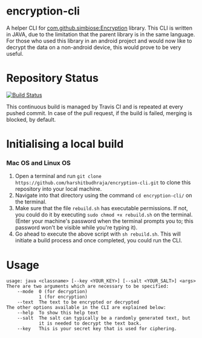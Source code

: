 # encryption-cli
A helper CLI for [com.github.simbiose:Encryption](https://github.com/simbiose/Encryption) library. This CLI is written in JAVA, due to the limitation that the parent library is in the same language. For those who used this library in an android project and would now like to decrypt the data on a non-android device, this would prove to be very useful.

# Repository Status
[![Build Status](https://travis-ci.com/harshitbudhraja/encryption-cli.svg?token=qtE3zQJXqfvYjFv5yYzb&branch=master)](https://travis-ci.com/harshitbudhraja/encryption-cli)

This continuous build is managed by Travis CI and is repeated at every pushed commit. In case of the pull request, if the build is failed, merging is blocked, by default.

# Initialising a local build

### Mac OS and Linux OS
1. Open a terminal and run `git clone https://github.com/harshitbudhraja/encryption-cli.git` to clone this repository into your local machine.
2. Navigate into that directory using the command `cd encryption-cli/` on the terminal.
3. Make sure that the file `rebuild.sh` has executable permissions. If not, you could do it by executing `sudo chmod +x rebuild.sh` on the terminal. (Enter your machine's password when the terminal prompts you to; this password won't be visible while you're typing it).
4. Go ahead to execute the above script with `sh rebuild.sh`. This will initiate a build process and once completed, you could run the CLI.

# Usage
```
usage: java <classname> [--key <YOUR_KEY>] [--salt <YOUR_SALT>] <args>
There are two arguments which are necessary to be specified:
    --mode	0 (for decryption)
          	1 (for encryption)
    --text	The text to be encrypted or decrypted
The other options available in the CLI are explained below:
    --help	To show this help text
    --salt	The salt can typically be a randomly generated text, but
			it is needed to decrypt the text back.
    --key	This is your secret key that is used for ciphering.
```